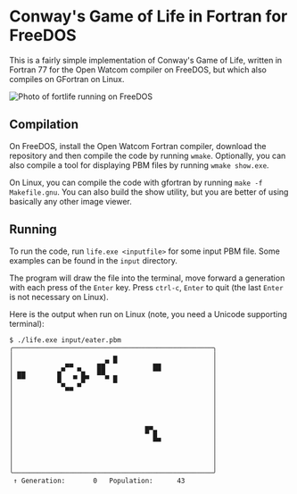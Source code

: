 # Conway's Game of Life in Fortran for FreeDOS

This is a fairly simple implementation of Conway's Game of Life, written in Fortran 77 for the Open Watcom compiler on FreeDOS, but which also compiles on GFortran on Linux.

![Photo of fortlife running on FreeDOS](https://pbs.twimg.com/media/DBexs7TW0AIRzaK.jpg:large)

## Compilation

On FreeDOS, install the Open Watcom Fortran compiler, download the repository and then compile the code by running `wmake`.  Optionally, you can also compile a tool for displaying PBM files by running `wmake show.exe`.

On Linux, you can compile the code with gfortran by running `make -f Makefile.gnu`.  You can also build the show utility, but you are better of using basically any other image viewer.

## Running

To run the code, run `life.exe <inputfile>` for some input PBM file.  Some examples can be found in the `input` directory.

The program will draw the file into the terminal, move forward a generation with each press of the `Enter` key. Press `ctrl-c`, `Enter` to quit (the last `Enter` is not necessary on Linux).

Here is the output when run on Linux (note, you need a Unicode supporting terminal):

```none
$ ./life.exe input/eater.pbm 
╭──────────────────────────────────────────────────╮
│                         ▄                        │
│             ▄▄      ▄▄▀ ▀         ▄▄             │
│ ▄▄        ▄▀   ▀▄   ██            ▀▀             │
│ ▀▀        █   ▀ █▀    ▀ █                        │
│            ▀▄▄ ▀                                 │
│                                                  │
│                                                  │
│                                                  │
│                                                  │
│                                 ▄▄               │
│                                 ▀ █              │
│                                   ▀▀             │
│                                                  │
│                                                  │
│                                                  │
╰──────────────────────────────────────────────────╯
 ↑ Generation:       0   Population:      43
```

